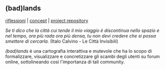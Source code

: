 ## (bad)lands
[riflessioni](https://github.com/iretrtr/archive/blob/master/iretrtr/making_visible/riflessioni.md) | [concept](https://github.com/iretrtr/archive/blob/master/iretrtr/making_visible/badlands.md) | [project repository](https://github.com/iretrtr/dsii-2018-unirsm.github.io/tree/master/iretrtr/making_visible)

*Se ti dico che la città cui tende il mio viaggio è discontinua nello spazio e nel tempo, ora più rada ora più densa, tu non devi credere che si possa smettere di cercarla.* (Italo Calvino - Le Città Invisibili)

*(bad)lands* è una cartografia interattiva e mutevole che ha lo scopo di formalizzare, visualizzare e concretizzare gli scambi degli utenti su forum online, sottolineando così l'importanza di tali community.
